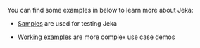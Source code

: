 You can find some examples in below to learn more about Jeka:


* [Samples](https://github.com/jerkar/jeka/tree/master/samples) are used for testing Jeka

* [Working examples](https://github.com/jerkar/working-examples) are more complex use case demos

